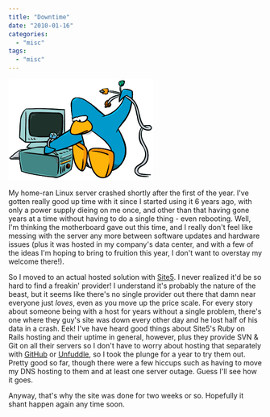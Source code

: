 ```yaml
---
title: "Downtime"
date: "2010-01-16"
categories: 
  - "misc"
tags: 
  - "misc"
---
```


![downtime](images/downtime.png "downtime")

My home-ran Linux server crashed shortly after the first of the year. I've gotten really good up time with it since I started using it 6 years ago, with only a power supply dieing on me once, and other than that having gone years at a time without having to do a single thing - even rebooting. Well, I'm thinking the motherboard gave out this time, and I really don't feel like messing with the server any more between software updates and hardware issues (plus it was hosted in my company's data center, and with a few of the ideas I'm hoping to bring to fruition this year, I don't want to overstay my welcome there!).

So I moved to an actual hosted solution with [Site5](http://www.site5.com/). I never realized it'd be so hard to find a freakin' provider! I understand it's probably the nature of the beast, but it seems like there's no single provider out there that damn near everyone just _loves_, even as you move up the price scale. For every story about someone being with a host for years without a single problem, there's one where they guy's site was down every other day and he lost half of his data in a crash. Eek! I've have heard good things about Site5's Ruby on Rails hosting and their uptime in general, however, plus they provide SVN & Git on all their servers so I don't have to worry about hosting that separately with [GitHub](http://github.com/) or [Unfuddle](http://unfuddle.com/), so I took the plunge for a year to try them out. Pretty good so far, though there were a few hiccups such as having to move my DNS hosting to them and at least one server outage. Guess I'll see how it goes.

Anyway, that's why the site was done for two weeks or so. Hopefully it shant happen again any time soon.
